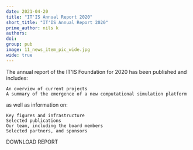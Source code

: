 ```yaml
---
date: 2021-04-20
title: "IT'IS Annual Report 2020"
short_title: "IT'IS Annual Report 2020"
prime_author: nils k
authors: 
doi: 
group: pub
image: 11_news_item_pic_wide.jpg
wide: true
---
```

The annual report of the IT'IS Foundation for 2020 has been published and includes: 

    An overview of current projects 
    A summary of the emergence of a new computational simulation platform 

as well as information on:

    Key figures and infrastructure
    Selected publications
    Our team, including the board members
    Selected partners, and sponsors

DOWNLOAD REPORT
